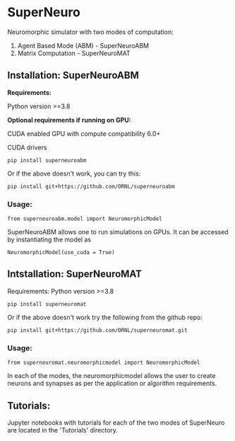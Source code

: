 # SuperNeuro
Neuromorphic simulator with two modes of computation:

1. Agent Based Mode (ABM) - SuperNeuroABM
2. Matrix  Computation - SuperNeuroMAT

## Installation: SuperNeuroABM

**Requirements:**

Python version >=3.8

**Optional requirements if running on GPU:**

CUDA enabled GPU with compute compatibility 6.0+

CUDA drivers

`pip install superneuroabm`

Or if the above doesn't work, you can try this:

`pip install git+https://github.com/ORNL/superneuroabm`

### Usage: 
`from superneuroabm.model import NeuromorphicModel`

SuperNeuroABM allows one to run simulations on GPUs. It can be accessed by instantiating the model as 

`NeuromorphicModel(use_cuda = True)`


## Intstallation: SuperNeuroMAT

Requirements: Python version >=3.8

`pip install superneuromat`

Or if the above doesn't work try the following from the github repo:

`pip install git+https://github.com/ORNL/superneuromat.git`

### Usage:

`from superneuromat.neuromorphicmodel import NeuromorphicModel`

In each of the modes, the neuromorphicmodel allows the user to create neurons and synapses as per the application or algorithm requirements.

## Tutorials:
Jupyter notebooks with tutorials for each of the two modes of SuperNeuro are located in the 'Tutorials' directory.
